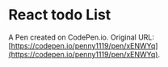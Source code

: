 # React todo List

A Pen created on CodePen.io. Original URL: [https://codepen.io/penny1119/pen/xENWYq](https://codepen.io/penny1119/pen/xENWYq).


